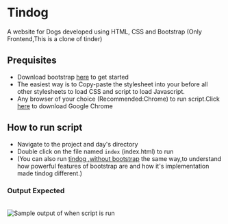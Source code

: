 # Tindog

A website for Dogs developed using HTML, CSS and Bootstrap (Only Frontend,This is a clone of tinder)

## Prequisites
- Download bootstrap [here](https://getbootstrap.com/docs/4.5/getting-started/introduction/) to get started
- The easiest way is to Copy-paste the stylesheet <link> into your <head> before all other stylesheets to load CSS and script to load Javascript.
- Any browser of your choice (Recommended:Chrome) to run script.Click [here](https://www.google.com/chrome/?brand=GGRF&utm_source=google.com&utm_medium=material-callout&utm_campaign=cws&utm_keyword=GGRF) to download Google Chrome


## How to run script
- Navigate to the project and day's directory
- Double click on the file named `index` (index.html) to run
- (You can also run [tindog ,without bootstrap](https://github.com/ima-eky/100-days-of-code-course/tree/main/day-57-58/tindog-without-bootstrap) the same way,to understand how powerful features of bootstrap are and how it's implementation made tindog different.)
  
### Output Expected
<br><img src="https://github.com/ima-eky/100-days-of-code-course/blob/main/day-57-58/tindog.png" title="Sample output of when script is run" />
